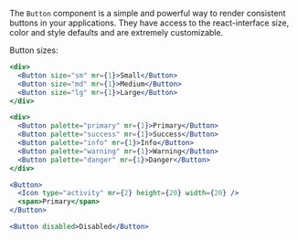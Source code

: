 The `Button` component is a simple and powerful way to render consistent buttons in your applications. They have access to the react-interface size, color and style defaults and are extremely customizable.

Button sizes:

```jsx
<div>
  <Button size="sm" mr={1}>Small</Button>
  <Button size="md" mr={1}>Medium</Button>
  <Button size="lg" mr={1}>Large</Button>
</div>
```

```jsx
<div>
  <Button palette="primary" mr={1}>Primary</Button>
  <Button palette="success" mr={1}>Success</Button>
  <Button palette="info" mr={1}>Info</Button>
  <Button palette="warning" mr={1}>Warning</Button>
  <Button palette="danger" mr={1}>Danger</Button>
</div>
```

```jsx
<Button>
  <Icon type="activity" mr={2} height={20} width={20} />
  <span>Primary</span>
</Button>
```

```jsx
<Button disabled>Disabled</Button>
```